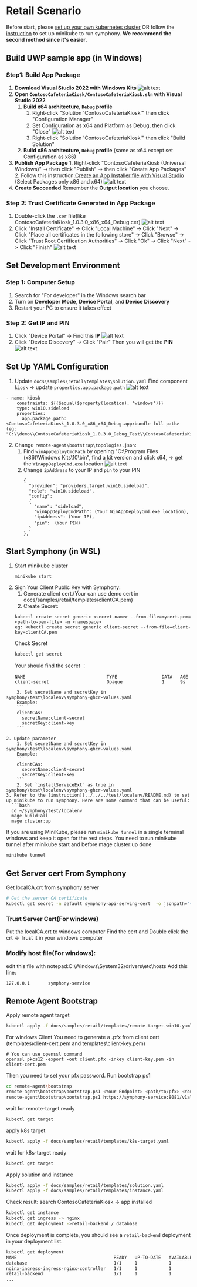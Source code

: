 # Retail Scenario

Before start, please [set up your own kubernetes cluster](https://kubernetes.io/docs/setup/) OR follow the [instruction](../../../test/localenv/README.md) to set up minikube to run symphony. **We recommend the second method since it's easier.**

## Build UWP sample app (in Windows)
### Step1: Build App Package
   1. **Download Visual Studio 2022 with Windows Kits**
   ![alt text](image.png)
   2. **Open `ContosoCafeteriaKiosk/ContosoCafeteriaKiosk.sln` with Visual Studio 2022**
      1. **Build x64 architecture, `Debug` profile**
          1. Right-click "Solution 'ContosoCafeteriaKiosk'" then click "Configuration Manager"
          2. Set Configuration as x64 and Platform as Debug, then click "Close"
              ![alt text](image-1.png)
          3. Right-click "Solution 'ContosoCafeteriaKiosk'" then click "Build Solution"
      2. **Build x86 architecture, `Debug` profile** (same as x64 except set Configuration as x86)
   3.  **Publish App Package**
      1. Right-click "ContosoCafeteriaKiosk (Universal Windows)" -> then click "Publish" -> then click "Create App Packages"
      2. Follow this instruction:[Create an App Installer file with Visual Studio](https://learn.microsoft.com/en-us/windows/msix/app-installer/create-appinstallerfile-vs) 
      (Select Packages only x86 and x64)
      ![alt text](image-2.png)
   4. **Create Succeeded**
   Remember the **Output location** you choose.

### Step 2: Trust Certificate Generated in App Package
1. Double-click the `.cer` file(like ContosoCafeteriaKiosk_1.0.3.0_x86_x64_Debug.cer)
![alt text](image-15.png)
2. Click "Install Certificate" -> Click "Local Machine" -> Click "Next" -> Click "Place all certificates in the following store" -> Click "Browse" -> Click "Trust Root Certification Authorities" -> Click "Ok" -> Click "Next" -> Click "Finish"
![alt text](image-12.png)
## Set Development Environment

### Step 1: Computer Setup

1. Search for "For developer" in the Windows search bar
2. Turn on **Developer Mode**, **Device Portal**, and **Device Discovery**
3. Restart your PC to ensure it takes effect


### Step 2: Get IP and PIN

1. Click "Device Portal" -> Find this **IP**
   ![alt text](image-5.png) 
2. Click "Device Discovery" -> Click "Pair"
   Then you will get the **PIN**
   ![alt text](image-8.png)

## Set Up YAML Configuration

1. Update `docs\samples\retail\templates\solution.yaml` 
  Find component `kiosk` -> update `properties.app.package.path` 
  ![alt text](image-14.png)
```
- name: kiosk
    constraints: ${{$equal($property(location), 'windows')}}
    type: win10.sideload
    properties:
      app.package.path:<ContosoCafeteriaKiosk_1.0.3.0_x86_x64_Debug.appxbundle full path> (eg: "C:\\demo\\ContosoCafeteriaKiosk_1.0.3.0_Debug_Test\\ContosoCafeteriaKiosk_1.0.3.0_x86_x64_Debug.)appxbundle"
```
2. Change `remote-agent\bootstrap\topologies.json`:
   1. Find `winAppDeployCmdPath` by opening "C:\\Program Files (x86)\\Windows Kits\\10\\bin", find a kit version and click x64, -> get the `WinAppDeployCmd.exe` location
      ![alt text](image-10.png)
   2. Change `ipAddress` to your IP and `pin` to your PIN
      ```
      {
        "provider": "providers.target.win10.sideload",
        "role": "win10.sideload",
        "config": 
        {
          "name": "sideload",
          "winAppDeployCmdPath": (Your WinAppDeployCmd.exe location),
          "ipAddress": (Your IP),
          "pin": （Your PIN)
        }
      },
      ```
## Start Symphony (in WSL)

1. Start minikube cluster
    ```
    minikube start
    ```
2. Sign Your Client Public Key with Symphony:
    1. Generate client cert.(Your can use demo cert in docs/samples/retail/templates/clientCA.pem)
    2. Create Secret:
    ```
    kubectl create secret generic <secret-name> --from-file=mycert.pem=<path-to-pem-file> -n <namespace>
    eg: kubectl create secret generic client-secret --from-file=client-key=clientCA.pem
    ```
    Check Secret
    ```
    kubectl get secret
    ```
    Your should find the secret ：
    ```
    NAME                               TYPE                 DATA   AGE
    client-secret                      Opaque               1      9s
```
    3. Set secretName and secretKey in symphony\test\localenv\symphony-ghcr-values.yaml
    Example: 
    ```
    clientCAs:
      secretName:client-secret
      secretKey:client-key
    ```

2. Update parameter
    1. Set secretName and secretKey in symphony\test\localenv\symphony-ghcr-values.yaml
    Example: 
    ```
    clientCAs:
      secretName:client-secret
      secretKey:client-key
    ```
    2. Set `installServiceExt` as true in symphony\test\localenv\symphony-ghcr-values.yaml
3. Refer to the [instruction](../../../test/localenv/README.md) to set up minikube to run symphony. Here are some command that can be useful:
  ```bash
  cd ~/symphony/test/localenv
  mage build:all
  mage cluster:up
  ```
  If you are using MiniKube, please run `minikube tunnel` in a single terminal windows and keep it open for the rest steps.
  You need to run minikube tunnel after minikube start and before mage cluster:up done
  ```bash
  minikube tunnel
  ```
## Get Server cert From Symphony
  Get localCA.crt from symphony server
  ```bash
  # Get the server CA certificate
  kubectl get secret -n default symphony-api-serving-cert  -o jsonpath="{['data']['ca\.crt']}" | base64 --decode > localCA.crt
  ```

### Trust Server Cert(For windows)
  Put the localCA.crt to windows computer
  Find the cert and Double click the crt -> Trust it in your windows computer
### Modify host file(For windows): 
edit this file with notepad:C:\Windows\System32\drivers\etc\hosts
Add this line:
```
127.0.0.1       symphony-service
```
## Remote Agent Bootstrap
  Apply remote agent target
  ```bash
  kubectl apply -f docs/samples/retail/templates/remote-target-win10.yaml
  ```
  For windows Client You need to generate a .pfx from client cert (templates\client-cert.pem and templates\client-key.pem)
  ```
  # You can use openssl command
  openssl pkcs12 -export -out client.pfx -inkey client-key.pem -in client-cert.pem
  ```
  Then you need to set your pfx password.
  Run bootstrap ps1
  ```bash
  cd remote-agent\bootstrap
  remote-agent\bootstrap\bootstrap.ps1 <Your Endpoint> <path/to/pfx> <Your password> windows-target default topologies.json 
  remote-agent\bootstrap\bootstrap.ps1 https://symphony-service:8081/v1alpha2 ..\client.pfx *** windows-target default topologies.json 
  ```
  wait for remote-target ready
  ```bash
  kubectl get target
  ```
  apply k8s target
  ```bash
  kubectl apply -f docs/samples/retail/templates/k8s-target.yaml
  ```
  wait for k8s-target ready
  ```bash
  kubectl get target
  ```
  Apply solution and instance
  ```bash
  kubectl apply -f docs/samples/retail/templates/solution.yaml
  kubectl apply -f docs/samples/retail/templates/instance.yaml
  ```
  Check result:
  search ContosoCafeteriaKiosk -> app installed
  ```bash
  kubectl get instance
  kubectl get ingress -> nginx
  kubectl get deployment ->retail-backend / database
  ```
   Once deployment is complete, you should see a `retail-backend` deployment in your deployment list. 

  ```bash
  kubectl get deployment
  NAME                                     READY   UP-TO-DATE   AVAILABLE   AGE
  database                                 1/1     1            1           67s
  nginx-ingress-ingress-nginx-controller   1/1     1            1           102s
  retail-backend                           1/1     1            1           47s
  ...
  ```
